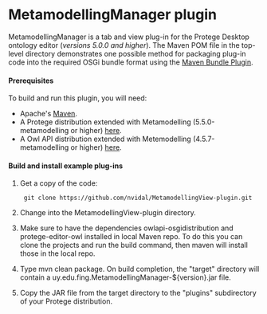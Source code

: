 # MetamodellingManager plugin

MetamodellingManager is a tab and view plug-in for the Protege Desktop ontology editor (*versions 5.0.0 and higher*).  The Maven POM file in the top-level directory demonstrates one possible method for packaging plug-in code into the required OSGi bundle format using the [Maven Bundle Plugin](http://felix.apache.org/site/apache-felix-maven-bundle-plugin-bnd.html).

#### Prerequisites

To build and run this plugin, you will need:

+ Apache's [Maven](http://maven.apache.org/index.html).
+ A Protege distribution extended with Metamodelling (5.5.0-metamodelling or higher) [here](https://github.com/nvidal/protege). 
+ A Owl API distribution extended with Metemodelling (4.5.7-metamodelling or higher) [here](https://github.com/nvidal/owlapi).

#### Build and install example plug-ins

1. Get a copy of the code:

        git clone https://github.com/nvidal/MetamodellingView-plugin.git 
    
2. Change into the MetamodellingView-plugin directory.

3. Make sure to have the dependencies owlapi-osgidistribution and protege-editor-owl installed in local Maven repo. To do this you can clone the projects and run the build command, then maven will install those in the local repo.

4. Type mvn clean package.  On build completion, the "target" directory will contain a uy.edu.fing.MetamodellingManager-${version}.jar file.

5. Copy the JAR file from the target directory to the "plugins" subdirectory of your Protege distribution.

 

